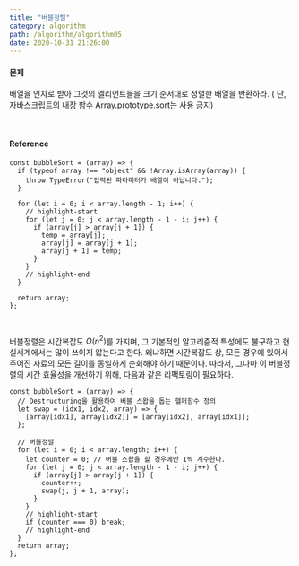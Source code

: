 ```yaml
---
title: "버블정렬"
category: algorithm
path: /algorithm/algorithm05
date: 2020-10-31 21:26:00
---
```


#### 문제

배열을 인자로 받아 그것의 엘리먼트들을 크기 순서대로 정렬한 배열을 반환하라. (
단, 자바스크립트의 내장 함수 Array.prototype.sort는 사용 금지)

<br>

#### Reference

```jsx{numberLines: true}
const bubbleSort = (array) => {
  if (typeof array !== "object" && !Array.isArray(array)) {
    throw TypeError("입력된 파라미터가 배열이 아닙니다.");
  }

  for (let i = 0; i < array.length - 1; i++) {
    // highlight-start
    for (let j = 0; j < array.length - 1 - i; j++) {
      if (array[j] > array[j + 1]) {
        temp = array[j];
        array[j] = array[j + 1];
        array[j + 1] = temp;
      }
    }
    // highlight-end
  }

  return array;
};
```

<br>

버블정렬은 시간복잡도 $O(n{^2})$를 가지며, 그 기본적인 알고리즘적 특성에도 불구하고 현실세계에서는 많이 쓰이지 않는다고 한다. 왜냐하면 시간복잡도 상, 모든 경우에 있어서 주어진 자료의 모든 길이를 동일하게 순회해야 하기 때문이다. 따라서, 그나마 이 버블정렬의 시간 효율성을 개선하기 위해, 다음과 같은 리팩토링이 필요하다.

```jsx{numberLines: true}
const bubbleSort = (array) => {
  // Destructuring을 활용하여 버블 스왑을 돕는 헬퍼함수 정의
  let swap = (idx1, idx2, array) => {
    [array[idx1], array[idx2]] = [array[idx2], array[idx1]];
  };

  // 버블정렬
  for (let i = 0; i < array.length; i++) {
    let counter = 0; // 버블 스왑을 할 경우에만 1씩 계수한다.
    for (let j = 0; j < array.length - 1 - i; j++) {
      if (array[j] > array[j + 1]) {
        counter++;
        swap(j, j + 1, array);
      }
    }
    // highlight-start
    if (counter === 0) break;
    // highlight-end
  }
  return array;
};
```
